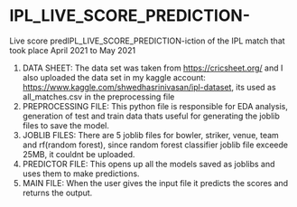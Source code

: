 # IPL_LIVE_SCORE_PREDICTION-
Live score predIPL_LIVE_SCORE_PREDICTION-iction of the IPL match that took place April 2021 to May 2021
1. DATA SHEET: The data set was taken from https://cricsheet.org/ and I also uploaded the data set in my kaggle account: https://www.kaggle.com/shwedhasrinivasan/ipl-dataset, its used as all_matches.csv in the preprocessing file
2. PREPROCESSING FILE: This python file is responsible for EDA analysis, generation of test and train data thats useful for generating the joblib files to save the model.
3. JOBLIB FILES: There are 5 joblib files for bowler, striker, venue, team and rf(random forest), since random forest classifier joblib file exceede 25MB, it couldnt be uploaded.
4. PREDICTOR FILE: This opens up all the models saved as joblibs and uses them to make predictions. 
5. MAIN FILE: When the user gives the input file it predicts the scores and returns the output.
